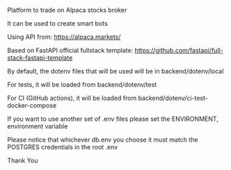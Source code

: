 Platform to trade on Alpaca stocks broker

It can be used to create smart bots

Using API from: https://alpaca.markets/

Based on FastAPI official fullstack template: https://github.com/fastapi/full-stack-fastapi-template

By default, the dotenv files that will be used will be in backend/dotenv/local

For tests, it will be loaded from backend/dotenv/test

For CI (GitHub actions), it will be loaded from backend/dotenv/ci-test-docker-compose

If you want to use another set of .env files please set the ENVIRONMENT, environment variable

Please notice that whichever db.env you choose it must match the POSTGRES credentials in the root .env 

Thank You

